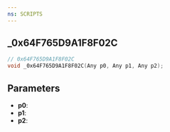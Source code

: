 ```yaml
---
ns: SCRIPTS
---
```

## _0x64F765D9A1F8F02C

```c
// 0x64F765D9A1F8F02C
void _0x64F765D9A1F8F02C(Any p0, Any p1, Any p2);
```

## Parameters
* **p0**:
* **p1**:
* **p2**:
